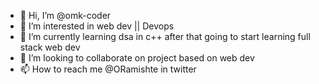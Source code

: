 - 👋 Hi, I’m @omk-coder
- 👀 I’m interested in web dev || Devops
- 🌱 I’m currently learning dsa in c++ after that going to start learning full stack web dev
- 💞️ I’m looking to collaborate on project based on web dev
- 📫 How to reach me @ORamishte  in twitter

<!---
omk-coder/omk-coder is a ✨ special ✨ repository because its `README.md` (this file) appears on your GitHub profile.
You can click the Preview link to take a look at your changes.
--->

